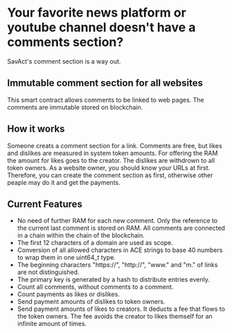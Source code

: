 # Your favorite news platform or youtube channel doesn't have a comments section?
SavAct's comment section is a way out.

## Immutable comment section for all websites
This smart contract allows comments to be linked to web pages. The comments are immutable stored on blockchain.

## How it works
Someone creats a comment section for a link. Comments are free, but likes and dislikes are measured in system token amounts. For offering the RAM the amount for likes goes to the creator. The dislikes are withdrown to all token owners. 
As a website owner, you should know your URLs at first. Therefore, you can create the comment section as first, otherwise other peaple may do it and get the payments.

## Current Features
- No need of further RAM for each new comment. Only the reference to the current last comment is stored on RAM. All comments are connected in a chain within the chain of the blockchain.
- The first 12 characters of a domain are used as scope. 
- Conversion of all allowed characters in ACE strings to base 40 numbers to wrap them in one uint64_t type.
- The beginning characters "https<span>://</span>", "http<span>://</span>", "w<span>ww.</span>" and "m." of links are not distinguished.
- The primary key is generated by a hash to distribute entries evenly.
- Count all comments, without comments to a comment.  
- Count payments as likes or dislikes.
- Send payment amounts of dislikes to token owners.
- Send payment amounts of likes to creators. It deducts a fee that flows to the token owners. The fee avoids the creator to likes themself for an infinite amount of times.
